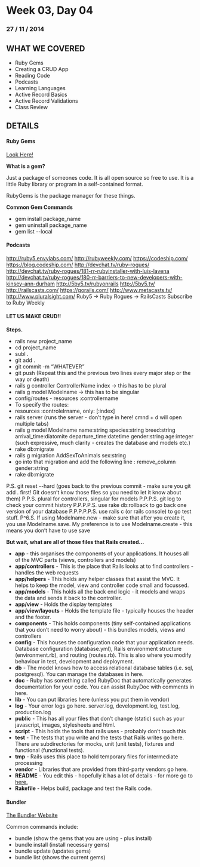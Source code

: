 Week 03, Day 04
===============
### 27 / 11 / 2014

WHAT WE COVERED
---------------

- Ruby Gems
- Creating a CRUD App
- Reading Code
- Podcasts
- Learning Languages
- Active Record Basics
- Active Record Validations
- Class Review

DETAILS
-------

#### Ruby Gems

[Look Here!](http://guides.rubygems.org/rubygems-basics/)

**What is a gem?**

Just a package of someones code.  It is all open source so free to use.  It is a little Ruby library or program in a self-contained format.

RubyGems is the package manager for these things.

**Common Gem Commands**

- gem install package_name
- gem uninstall package_name
- gem list --local

#### Podcasts

http://ruby5.envylabs.com/
http://rubyweekly.com/
https://codeship.com/
https://blog.codeship.com/
http://devchat.tv/ruby-rogues/
http://devchat.tv/ruby-rogues/181-rr-rubyinstaller-with-luis-lavena
http://devchat.tv/ruby-rogues/180-rr-barriers-to-new-developers-with-kinsey-ann-durham
http://5by5.tv/rubyonrails
http://5by5.tv/
http://railscasts.com/
https://gorails.com/
http://www.metacasts.tv/
http://www.pluralsight.com/
Ruby5 -> Ruby Rogues -> RailsCasts
Subscribe to Ruby Weekly


#### LET US MAKE CRUD!!

**Steps.**

- rails new project_name
- cd project_name
- subl .
- git add .
- git commit -m “WHATEVER”
- git push (Repeat this and the previous two lines every major step or the way or death)
- rails g controller ControllerName index    -> this has to be plural
- rails g model Modelname    -> this has to be singular
- config/routes - resources :controllername
- 	To specify the routes:
- 	resources :controlelrname, only: [:index]
- rails server  (runs the server - don’t type in here!  cmnd + d will open multiple tabs)
- rails g model Modelname name:string species:string breed:string arrival_time:diatomite departure_time:datetime gender:string age:integer      (such expressive, much clarity - creates the database and models etc.)
- rake db:migrate
- rails g migration AddSexToAnimals sex:string
- go into that migration and add the following line : remove_column gender:string
- rake db:migrate


P.S. git reset --hard (goes back to the previous commit - make sure you git add . first!  Git doesn’t know those files so you need to let it know about them)
P.P.S. plural for controllers, singular for models
P.P.P.S. git log to check your commit history
P.P.P.P.S. use rake db:rollback to go back one version of your database
P.P.P.P.P.S. use rails c (or rails console) to go test stuff.
P^6.S. If using Modelname.new - make sure that after you create it, you use Modelname.save.  My preference is to use Modelname.create - this means you don’t have to use save


**But wait, what are all of those files that Rails created...**

- **app** - this organises the components of your applications.  It houses all of the MVC parts (views, controllers and models)
- **app/controllers** - This is the place that Rails looks at to find controllers - handles the web requests
- **app/helpers** - This holds any helper classes that assist the MVC.  It helps to keep the model, view and controller code small and focussed.
- **app/models** - This holds all the back end logic - it models and wraps the data and sends it back to the controller.
- **app/view** - Holds the display templates
- **app/view/layouts** - Holds the template file - typically houses the header and the footer.
- **components** - This holds components (tiny self-contained applications that you don’t need to worry about) - this bundles models, views and controllers
- **config** - This houses the configuration code that your application needs.  Database configuration (database.yml), Rails environment structure (environment.rb), and routing (routes.rb).  This is also where you modify behaviour in test, development and deployment.
- **db** - The model knows how to access relational database tables (i.e. sql, postgresql).  You can manage the databases in here.
- **doc** - Ruby has something called RubyDoc that automatically generates documentation for your code.  You can assist RubyDoc with comments in here.
- **lib** - You can put libraries here (unless you put them in vendor)
- **log** - Your error logs go here.  server.log, development.log, test.log, production.log
- **public** - This has all your files that don’t change (static) such as your javascript, images, stylesheets and html.  
- **script** - This holds the tools that rails uses - probably don’t touch this
- **test** - The tests that you write and the tests that Rails writes go here.  There are subdirectories for mocks, unit (unit tests), fixtures and functional (functional tests).
- **tmp** - Rails uses this place to hold temporary files for intermediate processing
- **vendor** - Libraries that are provided from third-party vendors go here.
- **README** - You edit this - hopefully it has a lot of details - for more go to [here.]()
- **Rakefile** - Helps build, package and test the Rails code. 
#### Bundler

[The Bundler Website](http://bundler.io/)

Common commands include:
- bundle (show the gems that you are using - plus install)
- bundle install (install necessary gems)
- bundle update (updates gems)
- bundle list (shows the current gems)








